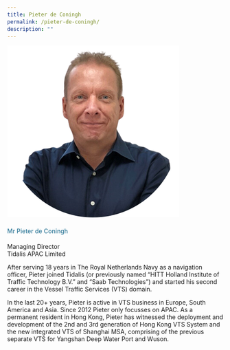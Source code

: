 ```yaml
---
title: Pieter de Coningh
permalink: /pieter-de-coningh/
description: ""
---
```

<div class="row">
<div class="col is-3">
<img src="/images/Speakers_23/Session4/mr pieter.png">
</div>	
<div class="col is-9 speaker-details"> <h4>Mr Pieter de Coningh</h4> <p>Managing Director<br> Tidalis APAC Limited <br> </p> <p>After serving 18 years in The Royal Netherlands Navy as a navigation officer, Pieter joined Tidalis (or previously named “HITT Holland Institute of Traffic Technology B.V.” and “Saab Technologies”) and started his second career in the Vessel Traffic Services (VTS) domain.</p><p>In the last 20+ years, Pieter is active in VTS business in Europe, South America and Asia. Since 2012 Pieter only focusses on APAC. As a permanent resident in Hong Kong, Pieter has witnessed the deployment and development of the 2nd and 3rd generation of Hong Kong VTS System and the new integrated VTS of Shanghai MSA, comprising of the previous separate VTS for Yangshan Deep Water Port and Wuson.</p> </div> </div>


<style type="text/css"> 
    .is-left{
      text-align: left;
    }
    h4{
      font-weight: 500; 
      color: #337B9A !important;
    }
     .speaker-details p { text-align: justified; }
  </style>